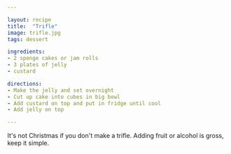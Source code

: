 ```yaml
---

layout: recipe
title:  "Trifle"
image: trifle.jpg
tags: dessert

ingredients:
- 2 sponge cakes or jam rolls
- 3 plates of jelly
- custard

directions:
- Make the jelly and set overnight
- Cut up cake into cubes in big bowl
- Add custard on top and put in fridge until cool
- Add jelly on top

---
```


It's not Christmas if you don't make a trifle.
Adding fruit or alcohol is gross, keep it simple.